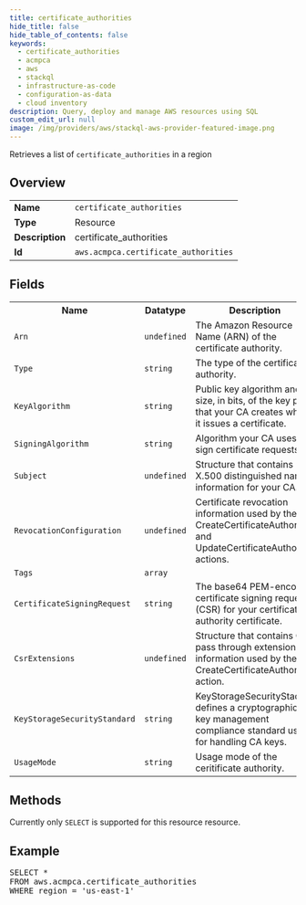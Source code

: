 ```yaml
---
title: certificate_authorities
hide_title: false
hide_table_of_contents: false
keywords:
  - certificate_authorities
  - acmpca
  - aws
  - stackql
  - infrastructure-as-code
  - configuration-as-data
  - cloud inventory
description: Query, deploy and manage AWS resources using SQL
custom_edit_url: null
image: /img/providers/aws/stackql-aws-provider-featured-image.png
---
```

Retrieves a list of <code>certificate_authorities</code> in a region

## Overview
<table><tbody>
<tr><td><b>Name</b></td><td><code>certificate_authorities</code></td></tr>
<tr><td><b>Type</b></td><td>Resource</td></tr>
<tr><td><b>Description</b></td><td>certificate_authorities</td></tr>
<tr><td><b>Id</b></td><td><code>aws.acmpca.certificate_authorities</code></td></tr>
</tbody></table>

## Fields
<table><tbody>
<tr><th>Name</th><th>Datatype</th><th>Description</th></tr>
<tr><td><code>Arn</code></td><td><code>undefined</code></td><td>The Amazon Resource Name (ARN) of the certificate authority.</td></tr>
<tr><td><code>Type</code></td><td><code>string</code></td><td>The type of the certificate authority.</td></tr>
<tr><td><code>KeyAlgorithm</code></td><td><code>string</code></td><td>Public key algorithm and size, in bits, of the key pair that your CA creates when it issues a certificate.</td></tr>
<tr><td><code>SigningAlgorithm</code></td><td><code>string</code></td><td>Algorithm your CA uses to sign certificate requests.</td></tr>
<tr><td><code>Subject</code></td><td><code>undefined</code></td><td>Structure that contains X.500 distinguished name information for your CA.</td></tr>
<tr><td><code>RevocationConfiguration</code></td><td><code>undefined</code></td><td>Certificate revocation information used by the CreateCertificateAuthority and UpdateCertificateAuthority actions.</td></tr>
<tr><td><code>Tags</code></td><td><code>array</code></td><td></td></tr>
<tr><td><code>CertificateSigningRequest</code></td><td><code>string</code></td><td>The base64 PEM-encoded certificate signing request (CSR) for your certificate authority certificate.</td></tr>
<tr><td><code>CsrExtensions</code></td><td><code>undefined</code></td><td>Structure that contains CSR pass through extension information used by the CreateCertificateAuthority action.</td></tr>
<tr><td><code>KeyStorageSecurityStandard</code></td><td><code>string</code></td><td>KeyStorageSecurityStadard defines a cryptographic key management compliance standard used for handling CA keys.</td></tr>
<tr><td><code>UsageMode</code></td><td><code>string</code></td><td>Usage mode of the ceritificate authority.</td></tr>

</tbody></table>

## Methods
Currently only <code>SELECT</code> is supported for this resource resource.

## Example
<pre>
SELECT * 
FROM aws.acmpca.certificate_authorities
WHERE region = 'us-east-1'
</pre>

